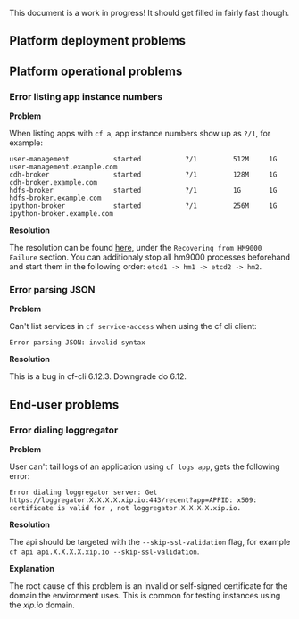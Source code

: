 This document is a work in progress! It should get filled in fairly fast though.

## Platform deployment problems
## Platform operational problems
### Error listing app instance numbers
**Problem**

When listing apps with `cf a`, app instance numbers show up as `?/1`, for example:

    user-management           started           ?/1         512M     1G     user-management.example.com
    cdh-broker                started           ?/1         128M     1G     cdh-broker.example.com
    hdfs-broker               started           ?/1         1G       1G     hdfs-broker.example.com
    ipython-broker            started           ?/1         256M     1G     ipython-broker.example.com

**Resolution**

The resolution can be found [here](https://docs.cloudfoundry.org/running/troubleshooting.html), under the `Recovering from HM9000 Failure` section. You can additionaly stop all hm9000 processes beforehand and start them in the following order: `etcd1 -> hm1 -> etcd2 -> hm2`.

### Error parsing JSON
**Problem**

Can't list services in `cf service-access` when using the cf cli client:

    Error parsing JSON: invalid syntax

**Resolution**

This is a bug in cf-cli 6.12.3. Downgrade do 6.12.

## End-user problems
### Error dialing loggregator

**Problem**

User can't tail logs of an application using `cf logs app`, gets the following error:

    Error dialing loggregator server: Get https://loggregator.X.X.X.X.xip.io:443/recent?app=APPID: x509: certificate is valid for , not loggregator.X.X.X.X.xip.io.

**Resolution**

The api should be targeted with the `--skip-ssl-validation` flag, for example `cf api api.X.X.X.X.xip.io --skip-ssl-validation`.

**Explanation**

The root cause of this problem is an invalid or self-signed certificate for the domain the environment uses. This is common for testing instances using the *xip.io* domain.
